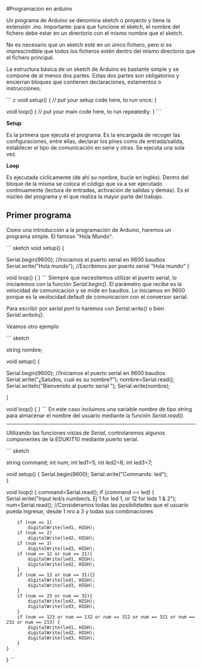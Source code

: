 #Programacion en arduino

Un programa de Arduino se denomina sketch o proyecto y tiene la extensión .ino. Importante: para que funcione el sketch, el nombre del fichero debe estar en un directorio con el mismo nombre que el sketch.

No es necesario que un sketch esté en un único fichero, pero si es imprescindible que todos los ficheros estén dentro del mismo directorio que el fichero principal.

La estructura básica de un sketch de Arduino es bastante simple y se compone de al menos dos partes. Estas dos partes son obligatorios y encierran bloques que contienen declaraciones, estamentos o instrucciones.

´´´ c
void setup() {
 // put your setup code here, to run once:
}
 
void loop() {
 // put your main code here, to run repeatedly:
}
´´´

**Setup**

Es la primera que ejecuta el programa. Es la encargada de recoger las configuraciones, entre ellas, declarar los pines como de entrada/salida, establecer el tipo de comunicación en serie y otras. Se ejecuta una sola vez.

**Loop**

Es ejecutada cíclicamente (de ahí su nombre, bucle en inglés). Dentro del bloque de la misma se coloca el código que va a ser ejecutado continuamente (lectura de entradas, activación de salidas y demás). Es el núcleo del programa y el que realiza la mayor parte del trabajo.

## Primer programa

Como una introducción a la programación de Arduino, haremos un programa simple. El famoso "Hola Mundo".

´´´ sketch
void setup() {

  Serial.begin(9600); //Iniciamos el puerto serial en 9600 baudios
  Serial.write("Hola mundo"); //Escribimos por puerto serial "Hola mundo"
}

void loop() {
}
´´´
Siempre que necesitemos utilizar el puerto serial, lo iniciaremos con la función *Serial.begin()*.
El parámetro que recibe es la velocidad de comunicacion y se mide en baudios. Lo iniciamos en 9600 porque es la veolocidad default de comunicacion con el conversor serial. 

Para escribir por *serial port* lo haremos con *Serial.write()* o bien *Serial.writeln()*. 

Veamos otro ejemplo

´´´ sketch

string nombre;

void setup() {

  Serial.begin(9600); //Iniciamos el puerto serial en 9600 baudios
  Serial.write("¿Saludos, cual es su nombre?"); 
  nombre=Serial.read();
  Serial.writeln("Bienvenido al puerto serial ");
  Serial.write(nombre);

}

void loop() {
}
´´´
En este caso incluimos una variable *nombre* de tipo string para almacenar el nombre del usuario mediante la función *Serial.read()*.
___

Utilizando las funciones vistas de *Serial*, controlaremos algunos componentes de la EDUKIT10 mediante puerto serial.

´´´ sketch

string command;
int num;
int led1=5;
int led2=6;
int led3=7;

void setup() {
	Serial.begin(9600);
	Serial.write("Commands: led");	
}

void loop() {
	command=Serial.read();
	if (command == led) {
		Serial.write("Input led/s number/s. Ej 1 for led 1, or 12 for leds 1 & 2");
		num=Serial.read();
		//Consideramos todas las posibilidades que el usuario pueda ingresar, desde 1 nro a 3 y todas sus combinaciones
		
		if (num == 1)
			digitalWrite(led1, HIGH);
		if (num == 2)
			digitalWrite(led2, HIGH);
		if (num == 3)
			digitalWrite(led3, HIGH);
		if (num == 12 or num == 21){
			digitalWrite(led1, HIGH);
			digitalWrite(led2, HIGH);
		}
		if (num == 13 or num == 31){}
			digitalWrite(led1, HIGH);
			digitalWrite(led3, HIGH);
		}
		if (num == 23 or num == 32){
			digitalWrite(led2, HIGH);
			digitalWrite(led3, HIGH);
		}
		if (num == 123 or num == 132 or num == 312 or num == 321 or num == 231 or num == 213) {
			digitalWrite(led1, HIGH);
			digitalWrite(led2, HIGH);
			digitalWrite(led3, HIGH);
		}
	}		
}
´´´

































